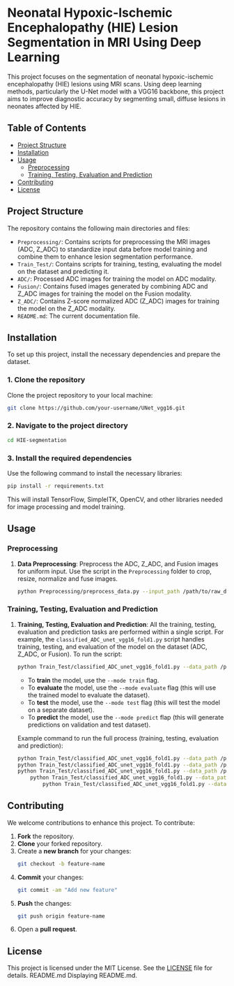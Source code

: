 # Neonatal Hypoxic-Ischemic Encephalopathy (HIE) Lesion Segmentation in MRI Using Deep Learning

This project focuses on the segmentation of neonatal hypoxic-ischemic encephalopathy (HIE) lesions using MRI scans. Using deep learning methods, particularly the U-Net model with a VGG16 backbone, this project aims to improve diagnostic accuracy by segmenting small, diffuse lesions in neonates affected by HIE.

## Table of Contents

- [Project Structure](#project-structure)
- [Installation](#installation)
- [Usage](#usage)
  - [Preprocessing](#preprocessing)
  - [Training, Testing, Evaluation and Prediction](#training-testing-evaluation-and-prediction)
- [Contributing](#contributing)
- [License](#license)

## Project Structure

The repository contains the following main directories and files:

- `Preprocessing/`: Contains scripts for preprocessing the MRI images (ADC, Z_ADC) to standardize input data before model training and combine them to enhance lesion segmentation performance.
- `Train_Test/`: Contains scripts for training, testing, evaluating the model on the dataset and predicting it.
- `ADC/`: Processed ADC images for training the model on ADC modality.
- `Fusion/`: Contains fused images generated by combining ADC and Z_ADC images for training the model on the Fusion modality.
- `Z_ADC/`: Contains Z-score normalized ADC (Z_ADC) images for training the model on the Z_ADC modality.
- `README.md`: The current documentation file.

## Installation

To set up this project, install the necessary dependencies and prepare the dataset.

### 1. Clone the repository
Clone the project repository to your local machine:

```bash
git clone https://github.com/your-username/UNet_vgg16.git
```

### 2. Navigate to the project directory
```bash
cd HIE-segmentation
```

### 3. Install the required dependencies
Use the following command to install the necessary libraries:

```bash
pip install -r requirements.txt
```

This will install TensorFlow, SimpleITK, OpenCV, and other libraries needed for image processing and model training.

## Usage

### Preprocessing

1. **Data Preprocessing**: Preprocess the ADC, Z_ADC, and Fusion images for uniform input. Use the script in the `Preprocessing` folder to crop, resize, normalize and fuse images.

    ```bash
    python Preprocessing/preprocess_data.py --input_path /path/to/raw_data --output_path /path/to/processed_data
    ```

### Training, Testing, Evaluation and Prediction

1. **Training, Testing, Evaluation and Prediction**: All the training, testing, evaluation and prediction tasks are performed within a single script. For example, the `classified_ADC_unet_vgg16_fold1.py` script handles training, testing, and evaluation of the model on the dataset (ADC, Z_ADC, or Fusion). To run the script:

    ```bash
    python Train_Test/classified_ADC_unet_vgg16_fold1.py --data_path /path/to/processed_data --output_dir /path/to/save_model --mode train
    ```

    - To **train** the model, use the `--mode train` flag.
    - To **evaluate** the model, use the `--mode evaluate` flag (this will use the trained model to evaluate the dataset).
    - To **test** the model, use the `--mode test` flag (this will test the model on a separate dataset).
    - To **predict** the model, use the `--mode predict` flap (this will generate predictions on validation and test dataset).

    Example command to run the full process (training, testing, evaluation and prediction):

    ```bash
    python Train_Test/classified_ADC_unet_vgg16_fold1.py --data_path /path/to/processed_data --output_dir /path/to/save_model --mode train
    python Train_Test/classified_ADC_unet_vgg16_fold1.py --data_path /path/to/test_data --output_dir /path/to/save_model --mode test
    python Train_Test/classified_ADC_unet_vgg16_fold1.py --data_path /path/to/validation_data --output_dir /path/to/save_model --mode evaluate
        python Train_Test/classified_ADC_unet_vgg16_fold1.py --data_path /path/to/validation_data --output_dir /path/to/save_model --mode predict
            python Train_Test/classified_ADC_unet_vgg16_fold1.py --data_path /path/to/test_data --output_dir /path/to/save_model --mode predict
    ```

## Contributing

We welcome contributions to enhance this project. To contribute:

1. **Fork** the repository.
2. **Clone** your forked repository.
3. Create a **new branch** for your changes:
   ```bash
   git checkout -b feature-name
   ```
4. **Commit** your changes:
   ```bash
   git commit -am "Add new feature"
   ```
5. **Push** the changes:
   ```bash
   git push origin feature-name
   ```
6. Open a **pull request**.

## License

This project is licensed under the MIT License. See the [LICENSE](LICENSE) file for details.
README.md
Displaying README.md.

